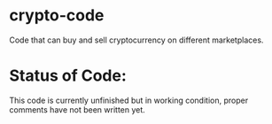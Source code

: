 # crypto-code
Code that can buy and sell cryptocurrency on different marketplaces.

# Status of Code:
This code is currently unfinished but in working condition, proper comments have not been written yet.
